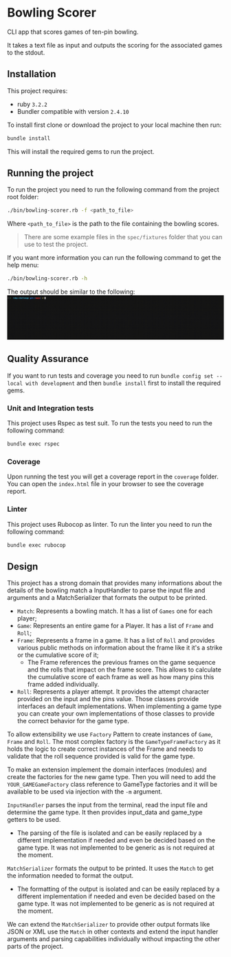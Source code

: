 # Bowling Scorer
CLI app that scores games of ten-pin bowling.

It takes a text file as input and outputs the scoring for the associated games to the stdout.

## Installation
This project requires:
- ruby `3.2.2`
- Bundler compatible with version `2.4.10`

To install first clone or download the project to your local machine then run:

```bash
bundle install
``` 

This will install the required gems to run the project.

## Running the project

To run the project you need to run the following command from the project root folder:

```bash 
./bin/bowling-scorer.rb -f <path_to_file>
```

Where `<path_to_file>` is the path to the file containing the bowling scores.

> There are some example files in the `spec/fixtures` folder that you can use to test the project.

If you want more information you can run the following command to get the help menu:

```bash
./bin/bowling-scorer.rb -h
```

The output should be similar to the following:
![Output Example](docs/output_example.gif)


## Quality Assurance

If you want to run tests and coverage you need to run `bundle config set --local with development` and then `bundle install` first to install the required gems.

### Unit and Integration tests
This project uses Rspec as test suit. To run the tests you need to run the following command:

```bash
bundle exec rspec
```
### Coverage 
Upon running the test you will get a coverage report in the `coverage` folder. You can open the `index.html` file in your browser to see the coverage report.

### Linter
This project uses Rubocop as linter. To run the linter you need to run the following command:

```bash
bundle exec rubocop
```

## Design

This project has a strong domain that provides many informations about the details of the bowling match a InputHandler to parse the input file and arguments and a MatchSerializer that formats the output to be printed.

- `Match`: Represents a bowling match. It has a list of `Games` one for each player;
- `Game`: Represents an entire game for a Player. It has a list of `Frame` and `Roll`;
- `Frame`: Represents a frame in a game. It has a list of `Roll` and provides various public methods on information about the frame like it it's a strike or the cumulative score of it;
  - The Frame references the previous frames on the game sequence and the rolls that impact on the frame score. This allows to calculate the cumulative score of each frame as well as how many pins this frame added individually.
- `Roll`: Represents a player attempt. It provides the attempt character provided on the input and the pins value.
Those classes provide interfaces an default implementations. When implementing a game type you can create your own implementations of those classes to provide the correct behavior for the game type.

To allow extensibility we use `Factory` Pattern to create instances of `Game`, `Frame` and `Roll`.
The most complex factory is the `GameTypeFrameFactory` as it holds the logic to create correct instances of the Frame and needs to validate that the roll sequence provided is valid for the game type.

To make an extension implement the domain interfaces (modules) and create the factories for the new game type. Then you will need to add the `YOUR_GAMEGameFactory` class reference to GameType factories and it will be available to be used via injection with the `-m` argument.

`InputHandler` parses the input from the terminal, read the input file and determine the game type. It then provides input_data and game_type getters to be used. 
  - The parsing of the file is isolated and can be easily replaced by a different implementation if needed and even be decided based on the game type. It was not implemented to be generic as is not required at the moment.

`MatchSerializer` formats the output to be printed. It uses the `Match` to get the information needed to format the output.
  - The formatting of the output is isolated and can be easily replaced by a different implementation if needed and even be decided based on the game type. It was not implemented to be generic as is not required at the moment.

We can extend the `MatchSerializer` to provide other output formats like JSON or XML use the `Match` in other contexts and extend the input handler arguments and parsing capabilities individually without impacting the other parts of the project.